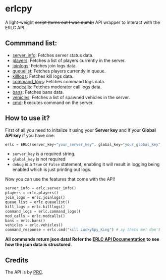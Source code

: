 # erlcpy
A light-weight ~~script (turns out I was dumb)~~ API wrapper to interact with the ERLC API.

## Commmand list:
- [server_info](https://apidocs.policeroleplay.community/for-developers/api-reference#server): Fetches server status data.
- [players](https://apidocs.policeroleplay.community/for-developers/api-reference#server-players): Fetches a list of players currently in the server.
- [joinlogs](https://apidocs.policeroleplay.community/for-developers/api-reference#server-joinlogs): Fetches join logs data.
- [queuelist](https://apidocs.policeroleplay.community/for-developers/api-reference#server-queue): Fetches players currently in queue.
- [killlogs](https://apidocs.policeroleplay.community/for-developers/api-reference#server-killlogs): Fetches kill logs data.
- [command_logs](https://apidocs.policeroleplay.community/for-developers/api-reference#server-commandlogs): Fetches command logs data.
- [modcalls](https://apidocs.policeroleplay.community/for-developers/api-reference#server-modcalls): Fetches moderator call logs data.
- [bans](https://apidocs.policeroleplay.community/for-developers/api-reference#server-bans): Fetches bans data.
- [vehicles](https://apidocs.policeroleplay.community/for-developers/api-reference#server-vehicles): Fetches a list of spawned vehicles in the server.
- [cmd](https://apidocs.policeroleplay.community/for-developers/api-reference#server-command): Executes command on the server.

## How to use it?
First of all you need to initalize it using your **Server key** and if your **Global API key** if you have one.
```python
erlc = ERLC(server_key="your_server_key", global_key="your_global_key", debug=True)
```

- `server_key` is a required string.
- `global_key` is not required
- `debug` is a `True` or `False` statement, enabling it will result in logging being enabled which is just printing out logs.


Now you can use the features that come with the API!
```python
server_info = erlc.server_info() 
players = erlc.players()
join_logs = erlc.joinlogs()
queue_list = erlc.queuelist()
kill_logs = erlc.killlogs()
command_logs = erlc.command_logs()
mod_calls = erlc.modcalls()
bans = erlc.bans()
vehicles = erlc.vehicles()
command_response = erlc.cmd("kill LuckySpy_King") # ay thats me! don't kill me!!
```


**All commands return json data! Refer the [ERLC API Documentation](https://apidocs.policeroleplay.community/for-developers/api-reference) to see how the json data is structured.**

## Credits
The API is by [PRC](https://twitter.com/PRC_Roblox).
